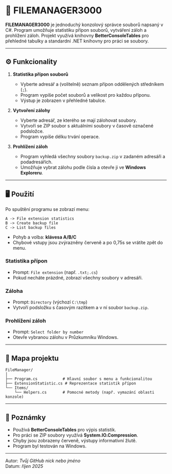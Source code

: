 # 📁 FILEMANAGER3000

**FILEMANAGER3000** je jednoduchý konzolový správce souborů napsaný v C#. Program umožňuje statistiku přípon souborů, vytváření záloh a prohlížení záloh. Projekt využívá knihovny **BetterConsoleTables** pro přehledné tabulky a standardní .NET knihovny pro práci se soubory.

---

## ⚙️ Funkcionality

1. **Statistika přípon souborů**
   - Vyberte adresář a (volitelně) seznam přípon oddělených středníkem (`;`).  
   - Program vypíše počet souborů a velikost pro každou příponu.  
   - Výstup je zobrazen v přehledné tabulce.  

2. **Vytvoření zálohy**
   - Vyberte adresář, ze kterého se mají zálohovat soubory.  
   - Vytvoří se ZIP soubor s aktuálními soubory v časově označené podsložce.  
   - Program vypíše délku trvání operace.  

3. **Prohlížení záloh**
   - Program vyhledá všechny soubory `backup.zip` v zadaném adresáři a podadresářích.  
   - Umožňuje vybrat zálohu podle čísla a otevře ji ve **Windows Exploreru**.  

---

## 🖥️ Použití

Po spuštění programu se zobrazí menu:

```
A -> File extension statistics
B -> Create backup file
C -> List backup files
```

- Pohyb a volba: **klávesa A/B/C**  
- Chybové vstupy jsou zvýrazněny červeně a po 0,75s se vrátíte zpět do menu.

### Statistika přípon
- Prompt: `File extension` (např. `.txt;.cs`)  
- Pokud necháte prázdné, zobrazí všechny soubory v adresáři.  

### Záloha
- Prompt: `Directory` (výchozí `C:\tmp`)  
- Vytvoří podsložku s časovým razítkem a v ní soubor `backup.zip`.  

### Prohlížení záloh
- Prompt: `Select folder by number`  
- Otevře vybranou zálohu v Průzkumníku Windows.

---

## 📂 Mapa projektu

```
FileManager/
│
├── Program.cs           # Hlavní soubor s menu a funkcionalitou
├── ExtensionStatistic.cs # Reprezentace statistik přípon
└── Items/
    └── Helpers.cs       # Pomocné metody (např. vymazání oblasti konzole)
```

---

## 🔧 Poznámky

- Používá **BetterConsoleTables** pro výpis statistik.  
- Pro práci se ZIP soubory využívá **System.IO.Compression**.  
- Chyby jsou zobrazeny červeně, výstupy informativní žlutě.  
- Program byl testován na Windows.  

---

Autor: *Tvůj GitHub nick nebo jméno*  
Datum: *říjen 2025*
